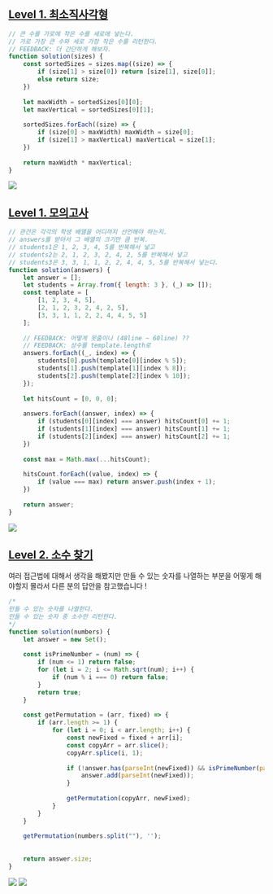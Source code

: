 ## [Level 1. 최소직사각형](https://school.programmers.co.kr/learn/courses/30/lessons/86491)

```js
// 큰 수를 가로에 작은 수를 세로에 넣는다. 
// 가로 가장 큰 수와 세로 가장 작은 수를 리턴한다. 
// FEEDBACK: 더 간단하게 해보자.
function solution(sizes) {    
    const sortedSizes = sizes.map((size) => {
        if (size[1] > size[0]) return [size[1], size[0]];
        else return size;
    })
    
    let maxWidth = sortedSizes[0][0];
    let maxVertical = sortedSizes[0][1];
        
    sortedSizes.forEach((size) => {
        if (size[0] > maxWidth) maxWidth = size[0];
        if (size[1] > maxVertical) maxVertical = size[1];
    })
    
    return maxWidth * maxVertical;
}

```

![](https://velog.velcdn.com/images/dusdjeks/post/ffeeeef1-b8fc-408c-96b5-35a25d4ee4f6/image.png)



## [Level 1. 모의고사](https://school.programmers.co.kr/learn/courses/30/lessons/42840)

```js
// 관건은 각각의 학생 배열을 어디까지 선언해야 하는지. 
// answers를 받아서 그 배열의 크기만 큼 반복.
// students1은 1, 2, 3, 4, 5를 반복해서 넣고 
// students2는 2, 1, 2, 3, 2, 4, 2, 5를 반복해서 넣고 
// students3은 3, 3, 1, 1, 2, 2, 4, 4, 5, 5를 반복해서 넣는다. 
function solution(answers) {
    let answer = [];
    let students = Array.from({ length: 3 }, (_) => []);
    const template = [
        [1, 2, 3, 4, 5],
        [2, 1, 2, 3, 2, 4, 2, 5],
        [3, 3, 1, 1, 2, 2, 4, 4, 5, 5]
    ];
    
    // FEEDBACK: 어떻게 못줄이나 (48line ~ 60line) ?? 
    // FEEDBACK: 상수를 template.length로 
    answers.forEach((_, index) => {
        students[0].push(template[0][index % 5]);
        students[1].push(template[1][index % 8]);
        students[2].push(template[2][index % 10]); 
    });
    
    let hitsCount = [0, 0, 0];
    
    answers.forEach((answer, index) => {
        if (students[0][index] === answer) hitsCount[0] += 1;
        if (students[1][index] === answer) hitsCount[1] += 1;
        if (students[2][index] === answer) hitsCount[2] += 1;
    })
    
    const max = Math.max(...hitsCount);
    
    hitsCount.forEach((value, index) => {
        if (value === max) return answer.push(index + 1);
    })
    
    return answer;
}
```
![](https://velog.velcdn.com/images/dusdjeks/post/1d3aba5e-32f8-440c-aee0-de7fcca67e2a/image.png)


## [Level 2. 소수 찾기](https://school.programmers.co.kr/learn/courses/30/lessons/42839)

여러 접근법에 대해서 생각을 해봤지만 만들 수 있는 숫자를 나열하는 부분을 어떻게 해야할지 몰라서 다른 분의 답안을 참고했습니다 ! 

```js
/*
만들 수 있는 숫자를 나열한다.  
만들 수 있는 숫자 중 소수만 리턴한다. 
*/
function solution(numbers) {
    let answer = new Set();
    
    const isPrimeNumber = (num) => {
        if (num <= 1) return false;
        for (let i = 2; i <= Math.sqrt(num); i++) {
            if (num % i === 0) return false;
        }
        return true;
    }
    
    const getPermutation = (arr, fixed) => {
        if (arr.length >= 1) {
            for (let i = 0; i < arr.length; i++) {
                const newFixed = fixed + arr[i];
                const copyArr = arr.slice();
                copyArr.splice(i, 1);
                
                if (!answer.has(parseInt(newFixed)) && isPrimeNumber(parseInt(newFixed))) {
                    answer.add(parseInt(newFixed));
                }
                
                getPermutation(copyArr, newFixed);
            }
        }
    }
    
    getPermutation(numbers.split(""), '');
    
    
    return answer.size;
}

```

![](https://velog.velcdn.com/images/dusdjeks/post/1522df0b-48aa-4df5-8158-c245fc12a681/image.png)
![](https://velog.velcdn.com/images/dusdjeks/post/d2d96419-c88e-49eb-8217-bd5dd3f74686/image.png)
